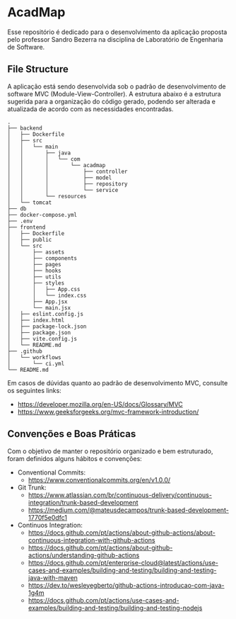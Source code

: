 # AcadMap
Esse repositório é dedicado para o desenvolvimento da aplicação proposta pelo professor Sandro Bezerra na disciplina de Laboratório de Engenharia de Software.

## File Structure
A aplicação está sendo desenvolvida sob o padrão de desenvolvimento de software MVC (Module-View-Controller). A estrutura abaixo é a estrutura sugerida para a organização do código gerado, podendo ser alterada e atualizada de acordo com as necessidades encontradas.

```
.
├── backend
│   ├── Dockerfile
│   ├── src
│   │   └── main
│   │       ├── java
│   │       │   └── com
│   │       │       └── acadmap
│   │       │           ├── controller
│   │       │           ├── model
│   │       │           ├── repository
│   │       │           └── service
│   │       └── resources
│   └── tomcat
├── db
├── docker-compose.yml
├── .env
├── frontend
│   ├── Dockerfile
│   ├── public
│   └── src
│       ├── assets
│       ├── components 
│       ├── pages 
│       ├── hooks 
│       ├── utils 
│       ├── styles 
│       │   ├── App.css
│       │   └── index.css
│       ├── App.jsx
│       └── main.jsx
│   ├── eslint.config.js
│   ├── index.html
│   ├── package-lock.json
│   ├── package.json
│   ├── vite.config.js
│   └── README.md
├── .github
│   └── workflows
│       └── ci.yml
└── README.md

```

Em casos de dúvidas quanto ao padrão de desenvolvimento MVC, consulte os seguintes links: 
- https://developer.mozilla.org/en-US/docs/Glossary/MVC
- https://www.geeksforgeeks.org/mvc-framework-introduction/

## Convenções e Boas Práticas
Com o objetivo de manter o repositório organizado e bem estruturado, foram definidos alguns hábitos e convenções:
- Conventional Commits:
    - https://www.conventionalcommits.org/en/v1.0.0/
- Git Trunk: 
    - https://www.atlassian.com/br/continuous-delivery/continuous-integration/trunk-based-development
    - https://medium.com/@mateusdecampos/trunk-based-development-1770f5e0dfc1
- Continuos Integration:
    - https://docs.github.com/pt/actions/about-github-actions/about-continuous-integration-with-github-actions
    - https://docs.github.com/pt/actions/about-github-actions/understanding-github-actions
    - https://docs.github.com/pt/enterprise-cloud@latest/actions/use-cases-and-examples/building-and-testing/building-and-testing-java-with-maven
    - https://dev.to/wesleyegberto/github-actions-introducao-com-java-1g4m
    - https://docs.github.com/pt/actions/use-cases-and-examples/building-and-testing/building-and-testing-nodejs
